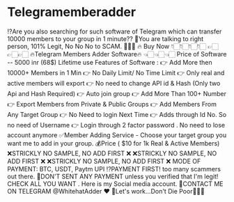 # Telegramemberadder
⁉️Are you also searching for such software of Telegram which can transfer 10000 members to your group in 1 minute??  🤝You are talking to right person, 101% Legit, No No No to SCAM. 💯💯💯  🔥 Buy Now 👇🏻👇🏻👇🏻👇🏻  👉🏻👉🏻👉🏻 🔥Telegram Members Adder Software🔥 👈🏻👈🏻👈🏻  Price of Software -- 5000 inr (68$)  Lifetime use     Features of Software :  👉 Add More then 10000+ Members in 1 Min 👉 No Daily Limit/ No Time Limit 👉 Only real and active members will export 👉 No need to change API id &amp; Hash (Only two Api and Hash Required)  👉 Auto join group 👉 Add More Than 100+ Number 👉 Export Members from Private &amp; Public Groups 👉 Add Members From Any Target Group 👉 No Need to login Next Time 👉 Adds through Id No. So no need of Username 👉 Login through 2 factor password . No need  to lose account anymore  ✅Member Adding Service  - Choose your target group you want me to add in your group.  💰Price ( $10 for 1k Real &amp; Active Members)  ❌STRICKLY NO SAMPLE, NO ADD FIRST ❌ ❌STRICKLY NO SAMPLE, NO ADD FIRST ❌ ❌STRICKLY NO SAMPLE, NO ADD FIRST ❌  MODE OF PAYMENT: BTC, USDT, Paytm UPI   ⁉️PAYMENT FIRST! too many scammers out there.  🚫DON'T SENT ANY PAYMENT unless you verified that I'm legit! CHECK ALL YOU WANT . Here is my Social media account.   📲CONTACT ME ON TELEGRAM @WhitehatAdder ❤️   🤝Let's work...Don't Die Poor🚀🚀🚀
